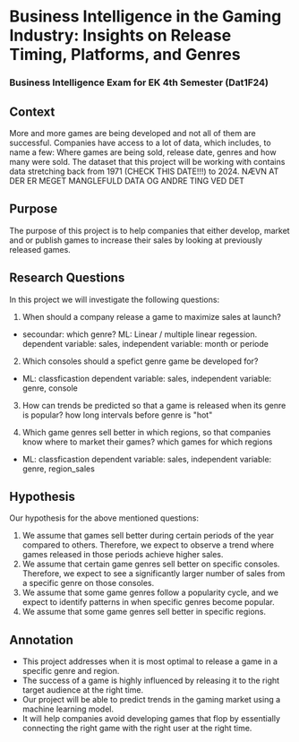 # Business Intelligence in the Gaming Industry: Insights on Release Timing, Platforms, and Genres
### Business Intelligence Exam for EK 4th Semester (Dat1F24)

## Context
More and more games are being developed and not all of them are successful. Companies have access to a lot of data, which includes, to name a few: Where games are being sold, release date, genres and how many were sold. The dataset that this project will be working with contains data stretching back from 1971 (CHECK THIS DATE!!!) to 2024. NÆVN AT DER ER MEGET MANGLEFULD DATA OG ANDRE TING VED DET

## Purpose
The purpose of this project is to help companies that either develop, market and or publish games to increase their sales by looking at previously released games.

## Research Questions
In this project we will investigate the following questions:

1) When should a company release a game to maximize sales at launch?
- secoundar: which genre? ML: Linear / multiple linear regession. dependent variable: sales, independent variable: month or periode

2) Which consoles should a spefict genre game be developed for?
- ML: classficastion dependent variable: sales, independent variable: genre, console

3) How can trends be predicted so that a game is released when its genre is popular? how long intervals before genre is "hot"

4) Which game genres sell better in which regions, so that companies know where to market their games? which games for which regions
- ML: classficastion dependent variable: sales, independent variable: genre, region_sales

## Hypothesis
Our hypothesis for the above mentioned questions:

1) We assume that games sell better during certain periods of the year compared to others. Therefore, we expect to observe a trend where games released in those periods achieve higher sales.
2) We assume that certain game genres sell better on specific consoles. Therefore, we expect to see a significantly larger number of sales from a specific genre on those consoles.
3) We assume that some game genres follow a popularity cycle, and we expect to identify patterns in when specific genres become popular.
4) We assume that some game genres sell better in specific regions.

## Annotation
- This project addresses when it is most optimal to release a game in a specific genre and region.
- The success of a game is highly influenced by releasing it to the right target audience at the right time.
- Our project will be able to predict trends in the gaming market using a machine learning model.
- It will help companies avoid developing games that flop by essentially connecting the right game with the right user at the right time.